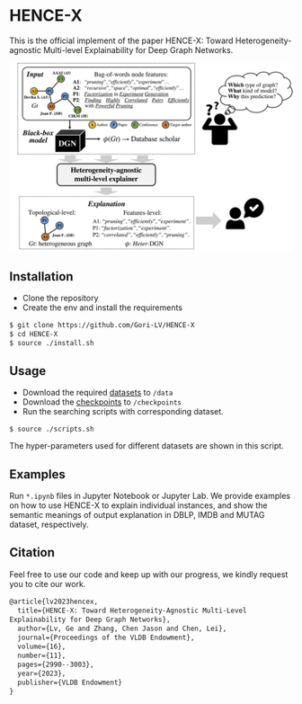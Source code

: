 # HENCE-X

This is the official implement of the paper HENCE-X: Toward Heterogeneity-agnostic Multi-level Explainability for Deep Graph Networks.

[//]: # (![our_work]&#40;/intro_eg.png&#41;)
<p align="center">
  <img src="https://github.com/Gori-LV/HENCE-X/blob/main/intro_eg.png" />
</p>

[//]: # ([On Explainability of Graph Neural Networks via Subgraph Explorations]&#40;https://arxiv.org/abs/2102.05152&#41;)


## Installation
* Clone the repository 
* Create the env and install the requirements

```shell script
$ git clone https://github.com/Gori-LV/HENCE-X
$ cd HENCE-X
$ source ./install.sh
```

## Usage
* Download the required [datasets](https://hkustconnect-my.sharepoint.com/:f:/g/personal/glvab_connect_ust_hk/EpM6pkwnocROhKFBgJBIrqMBcfT0EX81WQA0RwpvqN923g?e=tNKQIF) to `/data`
* Download the [checkpoints](https://hkustconnect-my.sharepoint.com/:f:/g/personal/glvab_connect_ust_hk/Eg1VmSOyXFpHjIMP_gwXhssBR1OToeP4i75LUBlcmVgRCA?e=netLrt) to `/checkpoints`
* Run the searching scripts with corresponding dataset.
```shell script
$ source ./scripts.sh
``` 
The hyper-parameters used for different datasets are shown in this script.


## Examples
Run `*.ipynb` files in Jupyter Notebook or Jupyter Lab.  We provide examples on how to use HENCE-X to explain individual instances, and show the semantic meanings of output explanation in DBLP, IMDB and MUTAG dataset, respectively.

## Citation
Feel free to use our code and keep up with our progress, we kindly request you to cite our work.

```
@article{lv2023hencex,
  title={HENCE-X: Toward Heterogeneity-Agnostic Multi-Level Explainability for Deep Graph Networks},
  author={Lv, Ge and Zhang, Chen Jason and Chen, Lei},
  journal={Proceedings of the VLDB Endowment},
  volume={16},
  number={11},
  pages={2990--3003},
  year={2023},
  publisher={VLDB Endowment}
}
```
